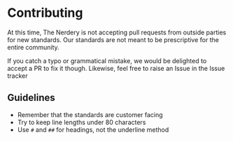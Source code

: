 # Contributing

At this time, The Nerdery is not accepting pull requests from outside parties
for new standards. Our standards are not meant to be prescriptive for the entire
community.

If you catch a typo or grammatical mistake, we would be delighted to accept a PR
to fix it though. Likewise, feel free to raise an Issue in the Issue tracker

## Guidelines

* Remember that the standards are customer facing
* Try to keep line lengths under 80 characters
* Use `#` and `##` for headings, not the underline method